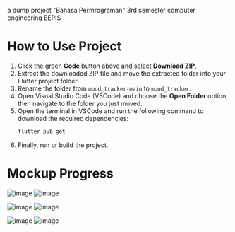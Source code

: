 a dump project "Bahasa Permrograman" 3rd semester computer engineering EEPIS

# How to Use Project

1. Click the green **Code** button above and select **Download ZIP**.
2. Extract the downloaded ZIP file and move the extracted folder into your Flutter project folder.
3. Rename the folder from `mood_tracker-main` to `mood_tracker`.
4. Open Visual Studio Code (VSCode) and choose the **Open Folder** option, then navigate to the folder you just moved.
5. Open the terminal in VSCode and run the following command to download the required dependencies:
   ```bash
   flutter pub get
6. Finally, run or build the project.

# Mockup Progress

![image](https://github.com/user-attachments/assets/baea79d4-2dc6-4efd-9b05-ada53ab03ab9)
![image](https://github.com/user-attachments/assets/19a26013-f270-44c3-8cc5-67af5c920304)

![image](https://github.com/user-attachments/assets/f1490030-bf2f-4322-b495-610cfd3acb98)
![image](https://github.com/user-attachments/assets/56fad3b1-aacb-46c2-a338-eceac4c41bb0)

![image](https://github.com/user-attachments/assets/1b96ef0d-312a-439b-81b3-4d6c3e2cf614)
![image](https://github.com/user-attachments/assets/e588984d-ce65-43a9-b242-e8266a415f02)
